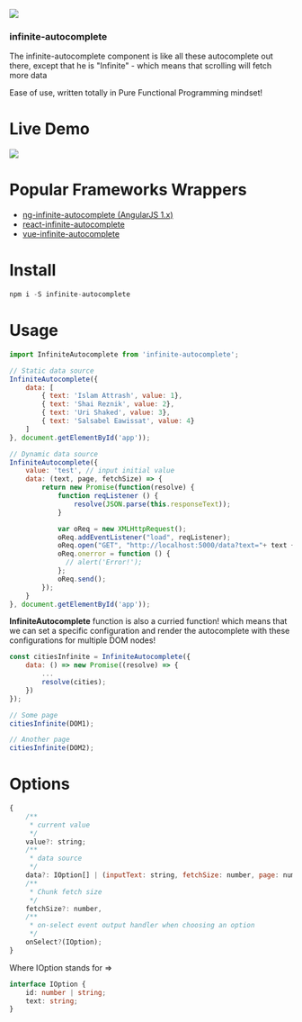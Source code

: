 <a><img src='https://travis-ci.org/Attrash-Islam/infinite-autocomplete.svg?branch=master' /></a>

### infinite-autocomplete
The infinite-autocomplete component is like all these autocomplete out there, except that he is "Infinite" - which means that scrolling will fetch more data

Ease of use, written totally in Pure Functional Programming mindset! 

# Live Demo

<img src="https://cdn.rawgit.com/Attrash-Islam/assets/749035d3/infi-basic.gif" />

# Popular Frameworks Wrappers
- <a href="https://github.com/Attrash-Islam/ng-infinite-autocomplete">ng-infinite-autocomplete (AngularJS 1.x)</a>
- <a href="https://github.com/Attrash-Islam/react-infinite-autocomplete">react-infinite-autocomplete</a>
- <a href="https://github.com/Attrash-Islam/vue-infinite-autocomplete">vue-infinite-autocomplete</a>

# Install
```js
npm i -S infinite-autocomplete
```

# Usage
```js
import InfiniteAutocomplete from 'infinite-autocomplete';

// Static data source
InfiniteAutocomplete({
    data: [
        { text: 'Islam Attrash', value: 1},
        { text: 'Shai Reznik', value: 2},
        { text: 'Uri Shaked', value: 3},
        { text: 'Salsabel Eawissat', value: 4}
    ]
}, document.getElementById('app'));

// Dynamic data source
InfiniteAutocomplete({
    value: 'test', // input initial value
    data: (text, page, fetchSize) => {
        return new Promise(function(resolve) {
            function reqListener () {
                resolve(JSON.parse(this.responseText));
            }

            var oReq = new XMLHttpRequest();
            oReq.addEventListener("load", reqListener);
            oReq.open("GET", "http://localhost:5000/data?text="+ text + "&page=" + page + "&fetchSize=" + fetchSize);
            oReq.onerror = function () {
              // alert('Error!');
            };
            oReq.send();
        });
    }
}, document.getElementById('app'));
```

**InfiniteAutocomplete** function is also a curried function! which means that we can set a specific configuration and render the autocomplete with these configurations for multiple DOM nodes!

```js
const citiesInfinite = InfiniteAutocomplete({
    data: () => new Promise((resolve) => {
        ...
        resolve(cities);
    })
});

// Some page
citiesInfinite(DOM1);

// Another page
citiesInfinite(DOM2);
```

# Options
```js
{
    /**
     * current value
     */
    value?: string;
    /**
     * data source
     */
    data?: IOption[] | (inputText: string, fetchSize: number, page: number) => Promise<IOption[]>;
    /**
     * Chunk fetch size
     */
    fetchSize?: number,
    /**
     * on-select event output handler when choosing an option
     */
    onSelect?(IOption);
}
```

Where IOption stands for =>
```ts
interface IOption {
    id: number | string;
    text: string;
}
```
